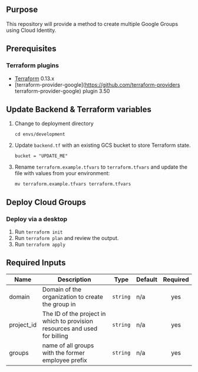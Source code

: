 ## Purpose 

This repository will provide a method to create multiple Google Groups using Cloud Identity. 

## Prerequisites

### Terraform plugins

- [Terraform](https://www.terraform.io/downloads.html) 0.13.x
- [terraform-provider-google](https://github.com/terraform-providers terraform-provider-google) plugin 3.50

## Update Backend & Terraform variables

1. Change to deployment directory
   ```
   cd envs/development
   ```
1. Update `backend.tf` with an existing GCS bucket to store Terraform state.
   ```
   bucket = "UPDATE_ME"
   ```
1. Rename `terraform.example.tfvars` to `terraform.tfvars` and update the file with values from your environment:
   ```
   mv terraform.example.tfvars terraform.tfvars
   ```

## Deploy Cloud Groups

### Deploy via a desktop

1. Run `terraform init`
1. Run `terraform plan` and review the output.
1. Run `terraform apply`

## Required Inputs

| Name | Description | Type | Default | Required |
|------|-------------|------|---------|:--------:|
| domain | Domain of the organization to create the group in | `string` | n/a | yes |
| project\_id | The ID of the project in which to provision resources and used for billing | `string` | n/a | yes |
| groups | name of all groups with the former employee prefix | `string` | n/a | yes |


